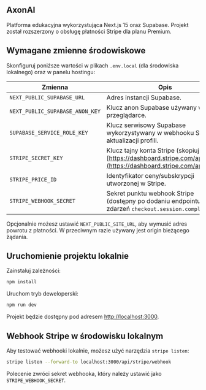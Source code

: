 ## AxonAI

Platforma edukacyjna wykorzystująca Next.js 15 oraz Supabase. Projekt został rozszerzony o obsługę płatności Stripe dla planu Premium.

## Wymagane zmienne środowiskowe

Skonfiguruj poniższe wartości w plikach `.env.local` (dla środowiska lokalnego) oraz w panelu hostingu:

| Zmienna | Opis |
| --- | --- |
| `NEXT_PUBLIC_SUPABASE_URL` | Adres instancji Supabase. |
| `NEXT_PUBLIC_SUPABASE_ANON_KEY` | Klucz anon Supabase używany w przeglądarce. |
| `SUPABASE_SERVICE_ROLE_KEY` | Klucz serwisowy Supabase wykorzystywany w webhooku Stripe do aktualizacji profili. |
| `STRIPE_SECRET_KEY` | Klucz tajny konta Stripe (skopiuj z [https://dashboard.stripe.com/apikeys](https://dashboard.stripe.com/apikeys)). |
| `STRIPE_PRICE_ID` | Identyfikator ceny/subskrypcji utworzonej w Stripe. |
| `STRIPE_WEBHOOK_SECRET` | Sekret punktu webhook Stripe (dostępny po dodaniu endpointu do zdarzeń `checkout.session.completed`). |

Opcjonalnie możesz ustawić `NEXT_PUBLIC_SITE_URL`, aby wymusić adres powrotu z płatności. W przeciwnym razie używany jest origin bieżącego żądania.

## Uruchomienie projektu lokalnie

Zainstaluj zależności:

```bash
npm install
```

Uruchom tryb deweloperski:

```bash
npm run dev
```

Projekt będzie dostępny pod adresem [http://localhost:3000](http://localhost:3000).

## Webhook Stripe w środowisku lokalnym

Aby testować webhooki lokalnie, możesz użyć narzędzia `stripe listen`:

```bash
stripe listen --forward-to localhost:3000/api/stripe/webhook
```

Polecenie zwróci sekret webhooka, który należy ustawić jako `STRIPE_WEBHOOK_SECRET`.
